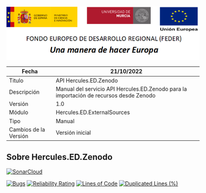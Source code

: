 ![](../../../Docs/media/CabeceraDocumentosMD.png)

| Fecha         | 21/10/2022                                                  |
| ------------- | ------------------------------------------------------------ |
|Titulo|API Hercules.ED.Zenodo| 
|Descripción|Manual del servicio API Hercules.ED.Zenodo para la importación de recursos desde Zenodo|
|Versión|1.0|
|Módulo|Hercules.ED.ExternalSources|
|Tipo|Manual|
|Cambios de la Versión| Versión inicial|

## Sobre Hercules.ED.Zenodo

[![SonarCloud](https://sonarcloud.io/images/project_badges/sonarcloud-white.svg)](https://sonarcloud.io/summary/new_code?id=Hercules.ED.Zenodo)

[![Bugs](https://sonarcloud.io/api/project_badges/measure?project=Hercules.ED.Zenodo&metric=bugs)](https://sonarcloud.io/summary/new_code?id=Hercules.ED.Zenodo)
[![Reliability Rating](https://sonarcloud.io/api/project_badges/measure?project=Hercules.ED.Zenodo&metric=reliability_rating)](https://sonarcloud.io/summary/new_code?id=Hercules.ED.Zenodo)
[![Lines of Code](https://sonarcloud.io/api/project_badges/measure?project=Hercules.ED.Zenodo&metric=ncloc)](https://sonarcloud.io/dashboard?id=Hercules.ED.Zenodo)
[![Duplicated Lines (%)](https://sonarcloud.io/api/project_badges/measure?project=Hercules.ED.Zenodo&metric=duplicated_lines_density)](https://sonarcloud.io/summary/new_code?id=Hercules.ED.Zenodo)

